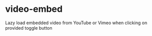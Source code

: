 # video-embed
Lazy load embedded video from YouTube or Vimeo when clicking on provided toggle button
